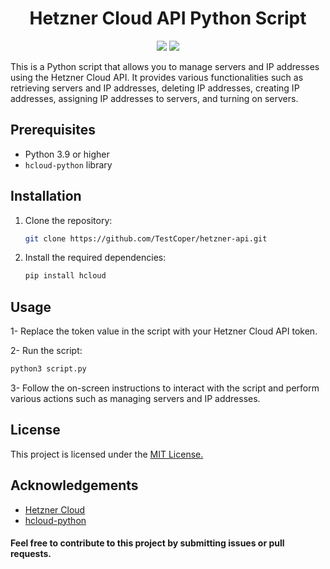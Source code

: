 <h1 align="center">Hetzner Cloud API Python Script</h1>

<p align="center">
  <img src="https://img.shields.io/badge/python-v3.9-blue">
  <img src="https://img.shields.io/badge/hcloud--python-v1.11.0-blue">
</p>

<p>This is a Python script that allows you to manage servers and IP addresses using the Hetzner Cloud API. It provides various functionalities such as retrieving servers and IP addresses, deleting IP addresses, creating IP addresses, assigning IP addresses to servers, and turning on servers.</p>

## Prerequisites

- Python 3.9 or higher
- `hcloud-python` library

## Installation

1. Clone the repository:

   ```bash
   git clone https://github.com/TestCoper/hetzner-api.git
   ```
2. Install the required dependencies:
   ```bash
   pip install hcloud
   ```

## Usage
1- Replace the token value in the script with your Hetzner Cloud API token.

2- Run the script:
```bash
python3 script.py
```
3- Follow the on-screen instructions to interact with the script and perform various actions such as managing servers and IP addresses.

## License
This project is licensed under the <a href=''>MIT License.</a>




## Acknowledgements
- <a href='https://www.hetzner.com/cloud'>Hetzner Cloud</a>
- <a href='https://github.com/hetznercloud/hcloud-python'>hcloud-python</a>


#### Feel free to contribute to this project by submitting issues or pull requests.

